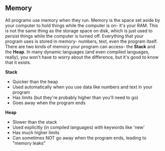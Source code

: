
## Memory

All programs use memory when they run. Memory is the space set aside by your computer to hold things while the computer is on- it's your RAM. This is not the same thing as the storage space on disk, which is just used to persist things while the computer is turned off. Everything that your program uses is stored in memory- numbers, text, even the program itself. There are two kinds of memory your program can access- the **Stack** and the **Heap**. In many dynamic languages (and even compiled languages, really), you won't have to worry about the difference, but it's good to know that it exists.

**Stack**

* Quicker than the heap
* Used automatically when you use data like numbers and text in your program
* Has limits (but they're probably higher than you'll need to go)
* Goes away when the program ends

**Heap**

* Slower than the stack
* Used explicitly (in compiled languages) with keywords like 'new'
* Has much higher limits
* Can sometimes NOT go away when the program ends, leading to "memory leaks"
